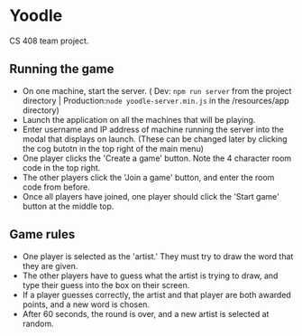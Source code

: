 # Yoodle
CS 408 team project.

## Running the game
* On one machine, start the server. ( Dev: `npm run server` from the project directory | Production:`node yoodle-server.min.js` in the /resources/app directory)
* Launch the application on all the machines that will be playing.
* Enter username and IP address of machine running the server into the modal that displays on launch. (These can be changed later by clicking the cog butotn in the top right of the main menu)
* One player clicks the 'Create a game' button.  Note the 4 character room code in the top right. 
* The other players click the 'Join a game' button, and enter the room code from before.
* Once all players have joined, one player should click the 'Start game' button at the middle top.

## Game rules
* One player is selected as the 'artist.'  They must try to draw the word that they are given.
* The other players have to guess what the artist is trying to draw, and type their guess into the box on their screen.
* If a player guesses correctly, the artist and that player are both awarded points, and a new word is chosen.
* After 60 seconds, the round is over, and a new artist is selected at random.
